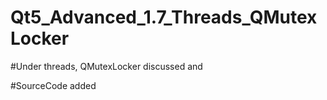 # Qt5_Advanced_1.7_Threads_QMutexLocker

#Under threads, QMutexLocker discussed and

#SourceCode added 
